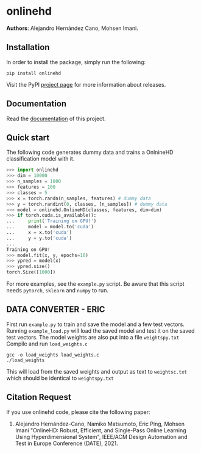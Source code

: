 # onlinehd

**Authors**: Alejandro Hernández Cano, Mohsen Imani.

## Installation

In order to install the package, simply run the following:

```
pip install onlinehd
```

Visit the PyPI [project page](https://pypi.org/project/onlinehd/) for
more information about releases.

## Documentation

Read the [documentation](https://onlinehd.readthedocs.io/en/latest/)
of this project. 

## Quick start

The following code generates dummy data and trains a OnlnineHD classification
model with it.

```python
>>> import onlinehd
>>> dim = 10000
>>> n_samples = 1000
>>> features = 100
>>> classes = 5
>>> x = torch.randn(n_samples, features) # dummy data
>>> y = torch.randint(0, classes, [n_samples]) # dummy data
>>> model = onlinehd.OnlineHD(classes, features, dim=dim)
>>> if torch.cuda.is_available():
...     print('Training on GPU!')
...     model = model.to('cuda')
...     x = x.to('cuda')
...     y = y.to('cuda')
...
Training on GPU!
>>> model.fit(x, y, epochs=10)
>>> ypred = model(x)
>>> ypred.size()
torch.Size([1000])
```

For more examples, see the `example.py` script. Be aware that this script needs
`pytorch`, `sklearn` and `numpy` to run.


## DATA CONVERTER - ERIC

First run `example.py` to train and save the model and a few test vectors.
Running `example_load.py` will load the saved model and test it on the saved test vectors. The model weights are also put into a file `weightspy.txt`
Compile and run `load_weights.c`
```
gcc -o load_weights load_weights.c
./load_weights
```
This will load from the saved weights and output as text to `weightsc.txt` which should be identical to `weightspy.txt`

## Citation Request

If you use onlinehd code, please cite the following paper:

1. Alejandro Hernández-Cano, Namiko Matsumoto, Eric Ping, Mohsen Imani
   "OnlineHD: Robust, Efficient, and Single-Pass Online Learning Using
   Hyperdimensional System", IEEE/ACM Design Automation and Test in Europe
   Conference (DATE), 2021.
